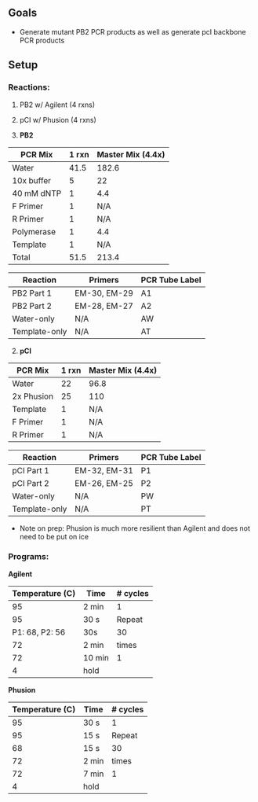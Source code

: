## Goals

- Generate mutant PB2 PCR products as well as generate pcI backbone PCR products

## Setup

### Reactions:

1. PB2 w/ Agilent (4 rxns)
2. pCI w/ Phusion (4 rxns)

1. **PB2**

| PCR Mix    | 1 rxn | Master Mix (4.4x) |
|------------|-------|-------------------|
| Water      | 41.5  | 182.6             |
| 10x buffer | 5     | 22                |
| 40 mM dNTP | 1     | 4.4               |
| F Primer   | 1     | N/A               |
| R Primer   | 1     | N/A               |
| Polymerase | 1     | 4.4               |
| Template   | 1     | N/A               |
| Total      | 51.5  | 213.4             |

| Reaction      | Primers      | PCR Tube Label |
|---------------|--------------|----------------|
| PB2 Part 1    | EM-30, EM-29 | A1             |
| PB2 Part 2    | EM-28, EM-27 | A2             |
| Water-only    | N/A          | AW             |
| Template-only | N/A          | AT             |

2. **pCI**

| PCR Mix    | 1 rxn | Master Mix (4.4x) |
|------------|-------|-------------------|
| Water      | 22    | 96.8              |
| 2x Phusion | 25    | 110               |
| Template   | 1     | N/A               |
| F Primer   | 1     | N/A               |
| R Primer   | 1     | N/A               |

| Reaction      | Primers      | PCR Tube Label |
|---------------|--------------|----------------|
| pCI Part 1    | EM-32, EM-31 | P1             |
| pCI Part 2    | EM-26, EM-25 | P2             |
| Water-only    | N/A          | PW             |
| Template-only | N/A          | PT             |

- Note on prep: Phusion is much more resilient than Agilent and does not need to be put on ice

### Programs:

**Agilent**

| Temperature (C)      | Time           | # cycles |
|----------------------|----------------|----------|
| 95                   | 2 min          | 1        |
| 95                   | 30 s           | Repeat   |
| P1: 68, P2: 56       | 30s            | 30       |
| 72                   | 2 min          | times    |
| 72                   | 10 min         | 1        |
| 4                    | hold           |          |

**Phusion**

| Temperature (C) | Time            | # cycles |
|-----------------|-----------------|----------|
| 95              | 30 s            | 1        |
| 95              | 15 s            | Repeat   |
| 68              | 15 s            | 30       |
| 72              | 2 min           | times    |
| 72              | 7 min           | 1        |
| 4               | hold            |          |
